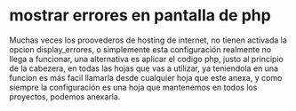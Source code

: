 # mostrar errores en pantalla de php

Muchas veces los proovederos de hosting de internet, no tienen activada la opcion display_errores, o simplemente esta configuración realmente no llega a funcionar, una alternativa es aplicar el codigo php, justo al principio de la cabezera, en todas las hojas que vas a utilizar, ya teniendola en una funcion es más facil llamarla desde cualquier hoja que este anexa, y como siempre la configuración es una hoja que mantenemos en todos los proyectos, podemos anexarla.

